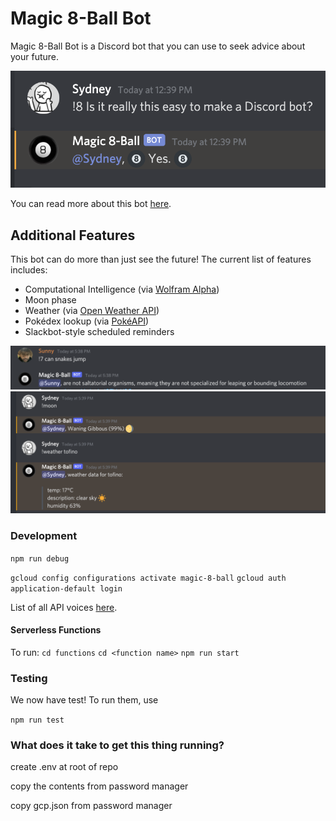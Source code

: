 # Magic 8-Ball Bot

Magic 8-Ball Bot is a Discord bot that you can use to seek advice about your future.

![easy peasy](https://github.com/sydney-sisco/magic-8-ball/blob/main/docs/scry.png?raw=true)

You can read more about this bot [here](https://sydney-sisco.medium.com/build-and-host-your-first-discord-bot-using-node-js-and-aws-20607585b6e3).

## Additional Features

This bot can do more than just see the future! The current list of features includes:
- Computational Intelligence (via [Wolfram Alpha](https://www.wolframalpha.com))
- Moon phase
- Weather (via [Open Weather API](https://openweathermap.org/api))
- Pokédex lookup (via [PokéAPI](https://pokeapi.co))
- Slackbot-style scheduled reminders

![can snakes jump?](https://github.com/sydney-sisco/magic-8-ball/blob/main/docs/snek.png?raw=true)
![features](https://github.com/sydney-sisco/magic-8-ball/blob/main/docs/features.png?raw=true)

### Development

`npm run debug`

`gcloud config configurations activate magic-8-ball`
`gcloud auth application-default login`

List of all API voices [here](https://cloud.google.com/text-to-speech/docs/voices).

#### Serverless Functions

To run:
`cd functions`
`cd <function name>`
`npm run start`


### Testing

We now have test! To run them, use

`npm run test`

### What does it take to get this thing running?

create .env at root of repo

copy the contents from password manager

copy gcp.json from password manager
